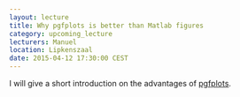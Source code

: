 ```yaml
---
layout: lecture
title: Why pgfplots is better than Matlab figures
category: upcoming_lecture
lecturers: Manuel
location: Lipkenszaal
date: 2015-04-12 17:30:00 CEST
---
```


I will give a short introduction on the advantages of [pgfplots](http://pgfplots.sourceforge.net/). 
